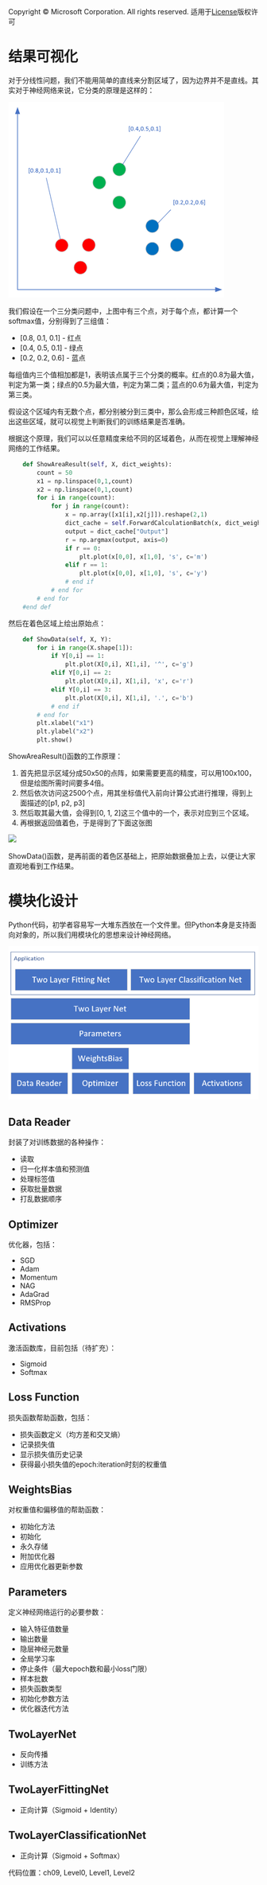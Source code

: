 Copyright © Microsoft Corporation. All rights reserved.
  适用于[License](https://github.com/Microsoft/ai-edu/blob/master/LICENSE.md)版权许可

# 结果可视化

对于分线性问题，我们不能用简单的直线来分割区域了，因为边界并不是直线。其实对于神经网络来说，它分类的原理是这样的：

<img src='./Images/9/inference.png'/>

我们假设在一个三分类问题中，上图中有三个点，对于每个点，都计算一个softmax值，分别得到了三组值：

- [0.8, 0.1, 0.1] - 红点
- [0.4, 0.5, 0.1] - 绿点
- [0.2, 0.2, 0.6] - 蓝点

每组值内三个值相加都是1，表明该点属于三个分类的概率。红点的0.8为最大值，判定为第一类；绿点的0.5为最大值，判定为第二类；蓝点的0.6为最大值，判定为第三类。

假设这个区域内有无数个点，都分别被分到三类中，那么会形成三种颜色区域，绘出这些区域，就可以视觉上判断我们的训练结果是否准确。

根据这个原理，我们可以以任意精度来给不同的区域着色，从而在视觉上理解神经网络的工作结果。

```Python
    def ShowAreaResult(self, X, dict_weights):
        count = 50
        x1 = np.linspace(0,1,count)
        x2 = np.linspace(0,1,count)
        for i in range(count):
            for j in range(count):
                x = np.array([x1[i],x2[j]]).reshape(2,1)
                dict_cache = self.ForwardCalculationBatch(x, dict_weights)
                output = dict_cache["Output"]
                r = np.argmax(output, axis=0)
                if r == 0:
                    plt.plot(x[0,0], x[1,0], 's', c='m')
                elif r == 1:
                    plt.plot(x[0,0], x[1,0], 's', c='y')
                # end if
            # end for
        # end for
    #end def
```

然后在着色区域上绘出原始点：

```Python
    def ShowData(self, X, Y):
        for i in range(X.shape[1]):
            if Y[0,i] == 1:
                plt.plot(X[0,i], X[1,i], '^', c='g')
            elif Y[0,i] == 2:
                plt.plot(X[0,i], X[1,i], 'x', c='r')
            elif Y[0,i] == 3:
                plt.plot(X[0,i], X[1,i], '.', c='b')
            # end if
        # end for
        plt.xlabel("x1")
        plt.ylabel("x2")
        plt.show()
```

ShowAreaResult()函数的工作原理：
1. 首先把显示区域分成50x50的点阵，如果需要更高的精度，可以用100x100，但是绘图所需时间要多4倍。
2. 然后依次访问这2500个点，用其坐标值代入前向计算公式进行推理，得到上面描述的[p1, p2, p3]
3. 然后取其最大值，会得到[0, 1, 2]这三个值中的一个，表示对应到三个区域。
4. 再根据返回值着色，于是得到了下面这张图

<img src='./Images/9/sgd_result_9.png'/>

ShowData()函数，是再前面的着色区基础上，把原始数据叠加上去，以便让大家直观地看到工作结果。


# 模块化设计

Python代码，初学者容易写一大堆东西放在一个文件里。但Python本身是支持面向对象的，所以我们用模块化的思想来设计神经网络。

<img src=".\Images\9\netlayers.png">

## Data Reader

封装了对训练数据的各种操作：
- 读取
- 归一化样本值和预测值
- 处理标签值
- 获取批量数据
- 打乱数据顺序

## Optimizer

优化器，包括：

- SGD
- Adam
- Momentum
- NAG
- AdaGrad
- RMSProp

## Activations

激活函数库，目前包括（待扩充）：

- Sigmoid
- Softmax

## Loss Function

损失函数帮助函数，包括：

- 损失函数定义（均方差和交叉熵）
- 记录损失值
- 显示损失值历史记录
- 获得最小损失值的epoch:iteration时刻的权重值

## WeightsBias

对权重值和偏移值的帮助函数：

- 初始化方法
- 初始化
- 永久存储
- 附加优化器
- 应用优化器更新参数

## Parameters

定义神经网络运行的必要参数：

- 输入特征值数量
- 输出数量
- 隐层神经元数量
- 全局学习率
- 停止条件（最大epoch数和最小loss门限）
- 样本批数
- 损失函数类型
- 初始化参数方法
- 优化器迭代方法

## TwoLayerNet

- 反向传播
- 训练方法

## TwoLayerFittingNet

- 正向计算（Sigmoid + Identity）

## TwoLayerClassificationNet

- 正向计算（Sigmoid + Softmax）

代码位置：ch09, Level0, Level1, Level2